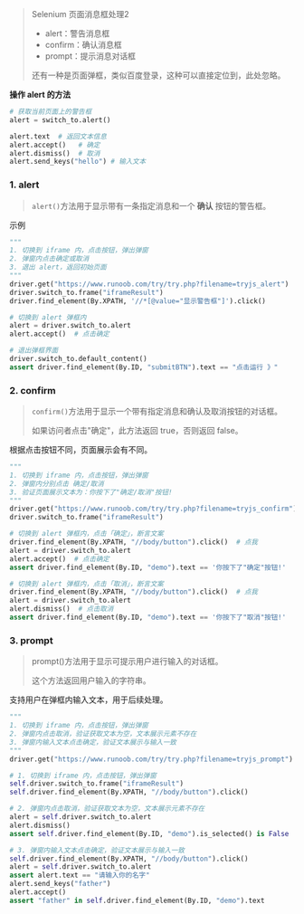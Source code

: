 > Selenium 页面消息框处理2
>
> - alert：警告消息框
> - confirm：确认消息框
> - prompt：提示消息对话框
>
> 还有一种是页面弹框，类似百度登录，这种可以直接定位到，此处忽略。



**操作 alert 的方法**

```python
# 获取当前页面上的警告框
alert = switch_to.alert()

alert.text  # 返回文本信息
alert.accept()   # 确定
alert.dismiss()  # 取消
alert.send_keys("hello") # 输入文本
```



### 1. alert

> `alert()`方法用于显示带有一条指定消息和一个 **确认** 按钮的警告框。

示例

```python
""" 
1. 切换到 iframe 内，点击按钮，弹出弹窗
2. 弹窗内点击确定或取消
3. 退出 alert，返回初始页面
"""
driver.get("https://www.runoob.com/try/try.php?filename=tryjs_alert")
driver.switch_to.frame("iframeResult")
driver.find_element(By.XPATH, '//*[@value="显示警告框"]').click()

# 切换到 alert 弹框内
alert = driver.switch_to.alert
alert.accept()  # 点击确定

# 退出弹框界面
driver.switch_to.default_content()
assert driver.find_element(By.ID, "submitBTN").text == "点击运行 》"
```



### 2. confirm

> `confirm()`方法用于显示一个带有指定消息和确认及取消按钮的对话框。
>
> 如果访问者点击"确定"，此方法返回 true，否则返回 false。

根据点击按钮不同，页面展示会有不同。

```python
""" 
1. 切换到 iframe 内，点击按钮，弹出弹窗
2. 弹窗内分别点击 确定/取消
3. 验证页面展示文本为：你按下了"确定/取消"按钮!
"""
driver.get("https://www.runoob.com/try/try.php?filename=tryjs_confirm")
driver.switch_to.frame("iframeResult")

# 切换到 alert 弹框内，点击「确定」，断言文案
driver.find_element(By.XPATH, "//body/button").click()  # 点我
alert = driver.switch_to.alert
alert.accept()  # 点击确定
assert driver.find_element(By.ID, "demo").text == '你按下了"确定"按钮!'

# 切换到 alert 弹框内，点击「取消」，断言文案
driver.find_element(By.XPATH, "//body/button").click()  # 点我
alert = driver.switch_to.alert
alert.dismiss()  # 点击取消
assert driver.find_element(By.ID, "demo").text == '你按下了"取消"按钮!'
```



### 3. prompt

> prompt()方法用于显示可提示用户进行输入的对话框。
>
> 这个方法返回用户输入的字符串。

支持用户在弹框内输入文本，用于后续处理。

```Python
"""
1. 切换到 iframe 内，点击按钮，弹出弹窗
2. 弹窗内点击取消，验证获取文本为空，文本展示元素不存在
3. 弹窗内输入文本点击确定，验证文本展示与输入一致
"""
driver.get("https://www.runoob.com/try/try.php?filename=tryjs_prompt")

# 1. 切换到 iframe 内，点击按钮，弹出弹窗
self.driver.switch_to.frame("iframeResult")
self.driver.find_element(By.XPATH, "//body/button").click()

# 2. 弹窗内点击取消，验证获取文本为空，文本展示元素不存在
alert = self.driver.switch_to.alert
alert.dismiss()
assert self.driver.find_element(By.ID, "demo").is_selected() is False

# 3. 弹窗内输入文本点击确定，验证文本展示与输入一致
self.driver.find_element(By.XPATH, "//body/button").click()
alert = self.driver.switch_to.alert
assert alert.text == "请输入你的名字"
alert.send_keys("father")
alert.accept()
assert "father" in self.driver.find_element(By.ID, "demo").text
```